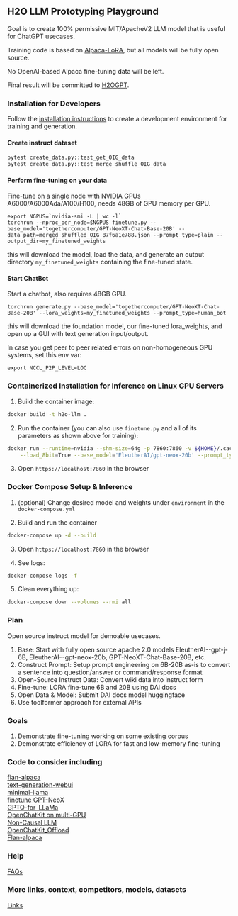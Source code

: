 ## H2O LLM Prototyping Playground

Goal is to create 100% permissive MIT/ApacheV2 LLM model that is useful for ChatGPT usecases.

Training code is based on [Alpaca-LoRA](https://github.com/tloen/alpaca-lora/), but all models will be fully open source.

No OpenAI-based Alpaca fine-tuning data will be left.

Final result will be committed to [H2OGPT](https://github.com/h2oai/h2ogpt/).


### Installation for Developers

Follow the [installation instructions](INSTALL.md) to create a development environment for training and generation.

#### Create instruct dataset

```bash
pytest create_data.py::test_get_OIG_data
pytest create_data.py::test_merge_shuffle_OIG_data
```

#### Perform fine-tuning on your data

Fine-tune on a single node with NVIDIA GPUs A6000/A6000Ada/A100/H100, needs 48GB of GPU memory per GPU.
```
export NGPUS=`nvidia-smi -L | wc -l`
torchrun --nproc_per_node=$NGPUS finetune.py --base_model='togethercomputer/GPT-NeoXT-Chat-Base-20B' --data_path=merged_shuffled_OIG_87f6a1e788.json --prompt_type=plain --output_dir=my_finetuned_weights
```
this will download the model, load the data, and generate an output directory `my_finetuned_weights` containing the fine-tuned state.


#### Start ChatBot

Start a chatbot, also requires 48GB GPU.
```
torchrun generate.py --base_model='togethercomputer/GPT-NeoXT-Chat-Base-20B' --lora_weights=my_finetuned_weights --prompt_type=human_bot
```
this will download the foundation model, our fine-tuned lora_weights, and open up a GUI with text generation input/output.


In case you get peer to peer related errors on non-homogeneous GPU systems, set this env var:
```
export NCCL_P2P_LEVEL=LOC
```


### Containerized Installation for Inference on Linux GPU Servers

1. Build the container image:

```bash
docker build -t h2o-llm .
```

2. Run the container (you can also use `finetune.py` and all of its parameters as shown above for training):

```bash
docker run --runtime=nvidia --shm-size=64g -p 7860:7860 -v ${HOME}/.cache:/root/.cache --rm h2o-llm -it generate.py \
    --load_8bit=True --base_model='EleutherAI/gpt-neox-20b' --prompt_type=human_bot
```

3. Open `https://localhost:7860` in the browser

### Docker Compose Setup & Inference

1. (optional) Change desired model and weights under `environment` in the `docker-compose.yml`

2. Build and run the container

```bash
docker-compose up -d --build
```

3. Open `https://localhost:7860` in the browser

4. See logs:

```bash
docker-compose logs -f
```

5. Clean everything up:

```bash
docker-compose down --volumes --rmi all
```

### Plan
Open source instruct model for demoable usecases.
1. Base: Start with fully open source apache 2.0 models EleutherAI--gpt-j-6B, EleutherAI--gpt-neox-20b, 
GPT-NeoXT-Chat-Base-20B, etc. 
2. Construct Prompt: Setup prompt engineering on 6B-20B as-is to convert a sentence into question/answer or command/response format 
3. Open-Source Instruct Data: Convert wiki data into instruct form
4. Fine-tune: LORA fine-tune 6B and 20B using DAI docs
5. Open Data & Model: Submit DAI docs model huggingface
6. Use toolformer approach for external APIs

### Goals
1. Demonstrate fine-tuning working on some existing corpus
2. Demonstrate efficiency of LORA for fast and low-memory fine-tuning


### Code to consider including
[flan-alpaca](https://github.com/declare-lab/flan-alpaca)<br />
[text-generation-webui](https://github.com/oobabooga/text-generation-webui)<br />
[minimal-llama](https://github.com/zphang/minimal-llama/)<br />
[finetune GPT-NeoX](https://nn.labml.ai/neox/samples/finetune.html)<br />
[GPTQ-for_LLaMa](https://github.com/qwopqwop200/GPTQ-for-LLaMa/compare/cuda...Digitous:GPTQ-for-GPT-NeoX:main)<br />
[OpenChatKit on multi-GPU](https://github.com/togethercomputer/OpenChatKit/issues/20)<br />
[Non-Causal LLM](https://huggingface.co/docs/transformers/main/en/model_doc/gptj#transformers.GPTJForSequenceClassification)<br />
[OpenChatKit_Offload](https://github.com/togethercomputer/OpenChatKit/commit/148b5745a57a6059231178c41859ecb09164c157)<br />
[Flan-alpaca](https://github.com/declare-lab/flan-alpaca/blob/main/training.py)<br />

### Help

[FAQs](FAQ.md)

### More links, context, competitors, models, datasets

[Links](LINKS.md)
